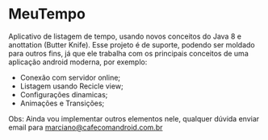 # MeuTempo
Aplicativo de listagem de tempo, usando novos conceitos do Java 8 e anottation (Butter Knife).
Esse projeto é de suporte, podendo ser moldado para outros fins, já que ele trabalha com os 
principais conceitos de uma aplicação android moderna, por exemplo:
- Conexão com servidor online;
- Listagem usando Recicle view;
- Configurações dinamicas;
- Animações e Transições;

Obs: Ainda vou implementar outros elementos nele, qualquer dúvida enviar email para marciano@cafecomandroid.com.br
